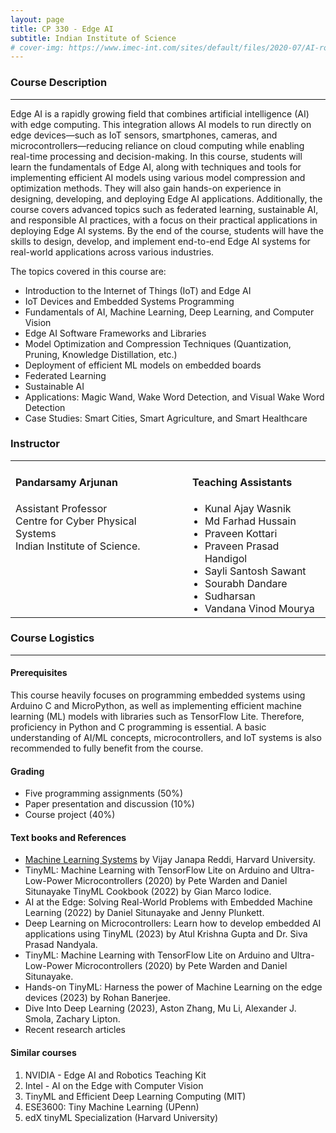 ```yaml
---
layout: page
title: CP 330 - Edge AI
subtitle: Indian Institute of Science
# cover-img: https://www.imec-int.com/sites/default/files/2020-07/AI-roadmap--the-future-of-edge-AI.jpg
---
```


### Course Description  
---  
Edge AI is a rapidly growing field that combines artificial intelligence (AI) with edge computing. This integration allows AI models to run directly on edge devices—such as IoT sensors, smartphones, cameras, and microcontrollers—reducing reliance on cloud computing while enabling real-time processing and decision-making. In this course, students will learn the fundamentals of Edge AI, along with techniques and tools for implementing efficient AI models using various model compression and optimization methods. They will also gain hands-on experience in designing, developing, and deploying Edge AI applications. Additionally, the course covers advanced topics such as federated learning, sustainable AI, and responsible AI practices, with a focus on their practical applications in deploying Edge AI systems. By the end of the course, students will have the skills to design, develop, and implement end-to-end Edge AI systems for real-world applications across various industries.

The topics covered in this course are:
* Introduction to the Internet of Things (IoT) and Edge AI
* IoT Devices and Embedded Systems Programming
* Fundamentals of AI, Machine Learning, Deep Learning, and Computer Vision
* Edge AI Software Frameworks and Libraries
* Model Optimization and Compression Techniques (Quantization, Pruning, Knowledge Distillation, etc.)
* Deployment of efficient ML models on embedded boards
* Federated Learning
* Sustainable AI
* Applications: Magic Wand, Wake Word Detection, and Visual Wake Word Detection
* Case Studies: Smart Cities, Smart Agriculture, and Smart Healthcare


### Instructor


<table cellspacing="0" cellpadding="0" style="border-collapse: collapse; text-align: left; vertical-align: top; border: none;">
  <tr>
    <td style="padding-right: 20px; vertical-align: top; border: none;">
      <h4>Pandarsamy Arjunan</h4>
      Assistant Professor<br>
      Centre for Cyber Physical Systems<br>
      Indian Institute of Science.
    </td>
    <td style="vertical-align: top; border: none;">
      <h4>Teaching Assistants</h4>
      <ul style="margin: 0; padding-left: 20px;">
        <li>Kunal Ajay Wasnik</li>
        <li>Md Farhad Hussain</li>
        <li>Praveen Kottari</li>
        <li>Praveen Prasad Handigol</li>
        <li>Sayli Santosh Sawant</li>
        <li>Sourabh Dandare</li>
        <li>Sudharsan</li>
        <li>Vandana Vinod Mourya</li>        
      </ul>
    </td>
  </tr>
</table>


### Course Logistics
---

#### Prerequisites
This course heavily focuses on programming embedded systems using Arduino C and MicroPython, as well as implementing efficient machine learning (ML) models with libraries such as TensorFlow Lite. Therefore, proficiency in Python and C programming is essential. A basic understanding of AI/ML concepts, microcontrollers, and IoT systems is also recommended to fully benefit from the course.


#### Grading
- Five programming assignments (50%)
- Paper presentation and discussion (10%)
- Course project (40%)
  

#### Text books and References
 - [Machine Learning Systems](https://mlsysbook.ai/) by Vijay Janapa Reddi, Harvard University.
 - TinyML: Machine Learning with TensorFlow Lite on Arduino and Ultra-Low-Power Microcontrollers (2020) by Pete Warden and Daniel Situnayake TinyML Cookbook (2022) by Gian Marco Iodice.
 - AI at the Edge: Solving Real-World Problems with Embedded Machine Learning (2022) by Daniel Situnayake and Jenny Plunkett.
 - Deep Learning on Microcontrollers: Learn how to develop embedded AI applications using TinyML (2023) by Atul Krishna Gupta and Dr. Siva Prasad Nandyala.
 - TinyML: Machine Learning with TensorFlow Lite on Arduino and Ultra-Low-Power Microcontrollers (2020) by Pete Warden and Daniel Situnayake.
 - Hands-on TinyML: Harness the power of Machine Learning on the edge devices (2023) by Rohan Banerjee.
 - Dive Into Deep Learning (2023), Aston Zhang, Mu Li, Alexander J. Smola, Zachary Lipton.
 - Recent research articles


#### Similar courses 
1.	NVIDIA - Edge AI and Robotics Teaching Kit
2.	Intel - AI on the Edge with Computer Vision 
3.	TinyML and Efficient Deep Learning Computing (MIT)
4.	ESE3600: Tiny Machine Learning (UPenn)  
5.	edX tinyML Specialization (Harvard University)
